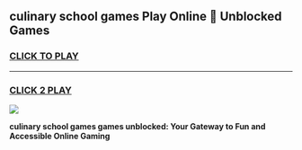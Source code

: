 
## culinary school games Play Online 👋 Unblocked Games
<h3>
<a href="https://news.freeplayer.one?title=culinary_school_games&ref=17GH">CLICK TO PLAY</a></h3>
<hr>

<h3>
<a href="https://news.freeplayer.one?title=culinary_school_games&ref=17GH">CLICK 2 PLAY</a>
  
</h3>

<a href="https://news.freeplayer.one?title=culinary_school_games&ref=17GH/"><img src="https://clearcache.store/games.png"></a>


**culinary school games games unblocked: Your Gateway to Fun and Accessible Online Gaming**
